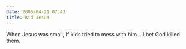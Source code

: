 ```yaml
---
date: 2005-04-21 07:43
title: Kid Jesus
---
```

When Jesus was small,
If kids tried to mess with him...
I bet God killed them.
